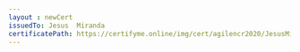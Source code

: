 ```yaml
--- 
layout : newCert 
issuedTo: Jesus  Miranda 
certificatePath: https://certifyme.online/img/cert/agilencr2020/JesusMiranda_a9a59.png
--- 
```


